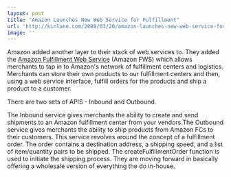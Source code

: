 ```yaml
---
layout: post
title: "Amazon Launches New Web Service for Fulfillment"
url: 'http://kinlane.com/2008/03/20/amazon-launches-new-web-service-for-fulfillment/'
image: ''
---
```


Amazon added another layer to their stack of web services to. They added the [Amazon Fulfillment Web Service][1] (Amazon FWS) which allows merchants to tap in to Amazon's network of fulfillment centers and logistics. Merchants can store their own products to our fulfillment centers and then, using a web service interface, fulfill orders for the products and ship a product to a customer.

There are two sets of APIS - Inbound and Outbound.

The Inbound service gives merchants the ability to create and send shipments to an Amazon fulfillment center from your vendors.The Outbound service gives merchants the ability to ship products from Amazon FCs to their customers. This service revolves around the concept of a fulfillment order. The order contains a destination address, a shipping speed, and a list of item/quantity pairs to be shipped. The createFulfillmentOrder function is used to initiate the shipping process. They are moving forward in basically offering a wholesale version of everything the do in-house.

   [1]: http://aws.amazon.com/fws
